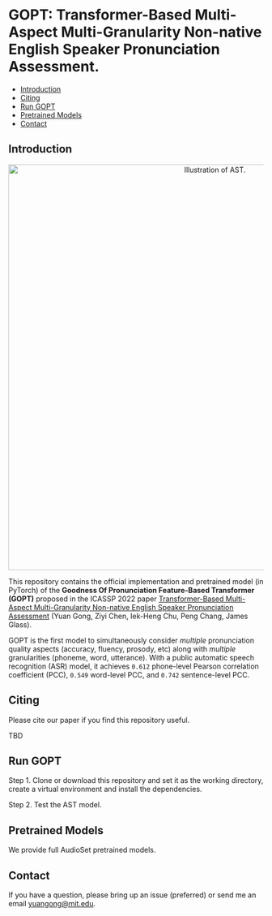 # GOPT: Transformer-Based Multi-Aspect Multi-Granularity Non-native English Speaker Pronunciation Assessment.
 - [Introduction](#Introduction)
 - [Citing](#Citing)  
 - [Run GOPT](#Getting-Started)
 - [Pretrained Models](#Pretrained-Models)
 - [Contact](#Contact)

## Introduction  

<p align="center"><img src="https://raw.githubusercontent.com/YuanGongND/gopt/master/figure/gopt.png?token=AEC6JZXNM2T3SJNHAIZ5QW3BTPH6I" alt="Illustration of AST." width="800"/></p>

This repository contains the official implementation and pretrained model (in PyTorch) of the **Goodness Of Pronunciation Feature-Based Transformer (GOPT)** proposed in the ICASSP 2022 paper [Transformer-Based Multi-Aspect Multi-Granularity Non-native English Speaker Pronunciation Assessment](https://arxiv.org/abs/dummy) (Yuan Gong, Ziyi Chen, Iek-Heng Chu, Peng Chang, James Glass).  

GOPT is the first model to simultaneously consider *multiple* pronunciation quality aspects (accuracy, fluency, prosody, etc) along with *multiple* granularities (phoneme, word, utterance). With a public automatic speech recognition (ASR) model, it achieves ``0.612`` phone-level Pearson correlation coefficient (PCC), ``0.549`` word-level PCC, and ``0.742`` sentence-level PCC.


## Citing  
Please cite our paper if you find this repository useful.

TBD
  
## Run GOPT

Step 1. Clone or download this repository and set it as the working directory, create a virtual environment and install the dependencies.


Step 2. Test the AST model.

## Pretrained Models
We provide full AudioSet pretrained models.

 ## Contact
If you have a question, please bring up an issue (preferred) or send me an email yuangong@mit.edu.
